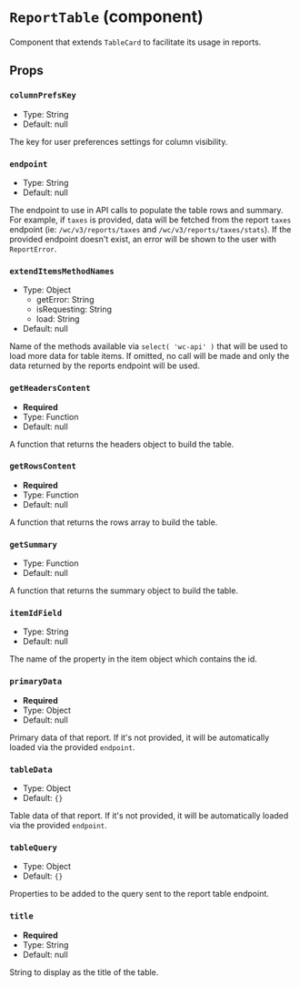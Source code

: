 `ReportTable` (component)
=========================

Component that extends `TableCard` to facilitate its usage in reports.

Props
-----

### `columnPrefsKey`

- Type: String
- Default: null

The key for user preferences settings for column visibility.

### `endpoint`

- Type: String
- Default: null

The endpoint to use in API calls to populate the table rows and summary.
For example, if `taxes` is provided, data will be fetched from the report
`taxes` endpoint (ie: `/wc/v3/reports/taxes` and `/wc/v3/reports/taxes/stats`).
If the provided endpoint doesn't exist, an error will be shown to the user
with `ReportError`.

### `extendItemsMethodNames`

- Type: Object
  - getError: String
  - isRequesting: String
  - load: String
- Default: null

Name of the methods available via `select( 'wc-api' )` that will be used to
load more data for table items. If omitted, no call will be made and only
the data returned by the reports endpoint will be used.

### `getHeadersContent`

- **Required**
- Type: Function
- Default: null

A function that returns the headers object to build the table.

### `getRowsContent`

- **Required**
- Type: Function
- Default: null

A function that returns the rows array to build the table.

### `getSummary`

- Type: Function
- Default: null

A function that returns the summary object to build the table.

### `itemIdField`

- Type: String
- Default: null

The name of the property in the item object which contains the id.

### `primaryData`

- **Required**
- Type: Object
- Default: null

Primary data of that report. If it's not provided, it will be automatically
loaded via the provided `endpoint`.

### `tableData`

- Type: Object
- Default: `{}`

Table data of that report. If it's not provided, it will be automatically
loaded via the provided `endpoint`.

### `tableQuery`

- Type: Object
- Default: `{}`

Properties to be added to the query sent to the report table endpoint.

### `title`

- **Required**
- Type: String
- Default: null

String to display as the title of the table.

